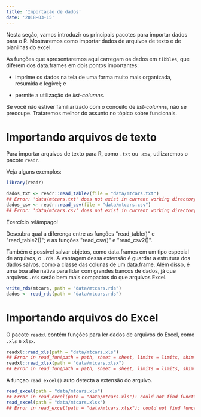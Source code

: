 ```yaml
---
title: 'Importação de dados'
date: '2018-03-15'
---
```






Nesta seção, vamos introduzir os principais pacotes para importar dados para o R. Mostraremos como importar dados de arquivos de texto e de planilhas do excel.

<!-- , de extensões de outros programas estatísticos (SAS e SPSS, por exemplo), e como interagir com o SQL. -->

As funções que apresentaremos aqui carregam os dados em `tibbles`, que diferem dos data.frames em dois pontos importantes:

- imprime os dados na tela de uma forma muito mais organizada, resumida e legível; e

- permite a utilização de *list-columns*.

Se você não estiver familiarizado com o conceito de *list-columns*, não se preocupe. Trataremos melhor do assunto no tópico sobre funcionais.










# Importando arquivos de texto

Para importar arquivos de texto para R, como `.txt` ou `.csv`, utilizaremos o pacote `readr`.

Veja alguns exemplos:


```r
library(readr)

dados_txt <- readr::read_table2(file = "data/mtcars.txt")
## Error: 'data/mtcars.txt' does not exist in current working directory ('/home/travis/build/curso-r/pu.import').
dados_csv <- readr::read_csv(file = "data/mtcars.csv")
## Error: 'data/mtcars.csv' does not exist in current working directory ('/home/travis/build/curso-r/pu.import').
```

<div class='admonition note'>
<p class='admonition-title'>
Exercício relâmpago!
</p>
<p>
Descubra qual a diferença entre as funções "read_table()" e "read_table2()"; e as funções "read_csv()" e "read_csv2()".
</p>
</div>

Também é possível salvar objetos, como data.frames em um tipo especial de arquivos, o `.rds`. A vantagem dessa extensão é guardar a estrutura dos dados salvos, como a classe das colunas de um data.frame. Além disso, é uma boa alternativa para lidar com grandes bancos de dados, já que arquivos `.rds` serão bem mais compactos do que arquivos Excel.


```r
write_rds(mtcars, path = "data/mtcars.rds")
dados <- read_rds(path = "data/mtcars.rds")
```










# Importando arquivos do Excel

O pacote `readxl` contém funções para ler dados de arquivos do Excel, como `.xls` e `xlsx`.


```r
readxl::read_xls(path = "data/mtcars.xls")
## Error in read_fun(path = path, sheet = sheet, limits = limits, shim = shim, : Evaluation error: path[1]="data/mtcars.xls": No such file or directory.
readxl::read_xlsx(path = "data/mtcars.xlsx")
## Error in read_fun(path = path, sheet = sheet, limits = limits, shim = shim, : Evaluation error: zip file 'data/mtcars.xlsx' cannot be opened.
```

A funçao `read_excel()` auto detecta a extensão do arquivo.


```r
read_excel(path = "data/mtcars.xls")
## Error in read_excel(path = "data/mtcars.xls"): could not find function "read_excel"
read_excel(path = "data/mtcars.xlsx")
## Error in read_excel(path = "data/mtcars.xlsx"): could not find function "read_excel"
```


